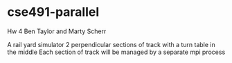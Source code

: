 cse491-parallel
===============
Hw 4
Ben Taylor and Marty Scherr

A rail yard simulator
2 perpendicular sections of track with a turn table in the middle
Each section of track will be managed by a separate mpi process